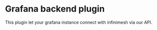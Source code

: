# Grafana backend plugin

This plugin let your grafana instance connect with infinimesh via our API.

